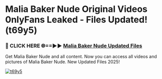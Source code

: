 # Malia Baker Nude Original Videos 0nlyFans Leaked - Files Updated! (t69y5)

<h3>🔴 CLICK HERE 🌐==►► <a href="https://tinyurl.com/52m3yx9h" rel="nofollow">Malia Baker Nude Updated Files</a></h3>

Get Malia Baker Nude and all content. Now you can access all videos and pictures of Malia Baker Nude. New Updated Files 2025!

[![t69y5](https://i.imgur.com/TnHtlc8.gif)](https://tinyurl.com/52m3yx9h)
